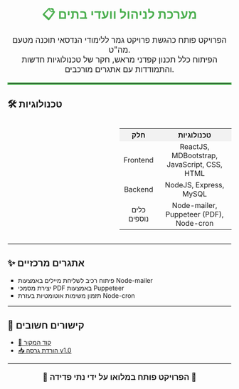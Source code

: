 <h1 style="color:#4CAF50; text-align:center;">📋 מערכת לניהול וועדי בתים</h1>

<p style="text-align:center; font-size:18px;">
הפרויקט פותח כהגשת פרויקט גמר ללימודי הנדסאי תוכנה מטעם מה"ט.<br>
הפיתוח כלל תכנון קפדני מראש, חקר של טכנולוגיות חדשות והתמודדות עם אתגרים מורכבים.
</p>

<hr style="border: 2px solid #4CAF50;">

<h2>🛠 טכנולוגיות</h2>

<div style="display: flex; justify-content: flex-end;">
<table style="border-collapse: collapse; width:50%; text-align:center;">
  <tr>
    <th style="background-color:#f2f2f2;">חלק</th>
    <th style="background-color:#f2f2f2;">טכנולוגיות</th>
  </tr>
  <tr>
    <td>Frontend</td>
    <td>ReactJS, MDBootstrap, JavaScript, CSS, HTML</td>
  </tr>
  <tr>
    <td>Backend</td>
    <td>NodeJS, Express, MySQL</td>
  </tr>
  <tr>
    <td>כלים נוספים</td>
    <td>Node-mailer, Puppeteer (PDF), Node-cron</td>
  </tr>
</table>
</div>

<hr style="border: 1px solid #ddd;">

<h2>✨ אתגרים מרכזיים</h2>
<ul style="list-style-type:square;">
  <li>פיתוח רכיב לשליחת מיילים באמצעות Node-mailer</li>
  <li>יצירת מסמכי PDF באמצעות Puppeteer</li>
  <li>תזמון משימות אוטומטיות בעזרת Node-cron</li>
</ul>

<hr style="border: 1px solid #ddd;">

<h2>🔗 קישורים חשובים</h2>
<ul>
  <li><a href="https://github.com/netanelfedida/vaad-bait">🔗 קוד המקור</a></li>
  <li><a href="https://github.com/netanelfedida/vaad-bait/releases/tag/v1.0">📥 הורדת גרסה v1.0</a></li>
</ul>

<hr style="border: 1px solid #ddd;">

<p style="text-align:center; font-weight:bold; font-size:18px;">
🚀 הפרויקט פותח במלואו על ידי נתי פדידה 🚀
</p>

